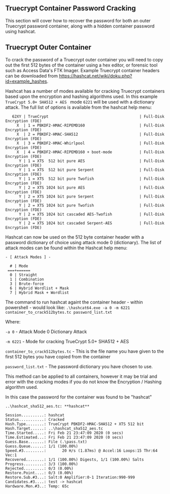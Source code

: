 ## Truecrypt Container Password Cracking

This section will cover how to recover the password for both an outer Truecrypt password container, along with a hidden container password using hashcat.

## Truecrypt Outer Container
To crack the password of a Truecrypt outer container you will need to copy out the first 512 bytes of the container using a hex editor, or forensic tool such as Access Data's FTK Imager.  Example Truecrypt container headers can be downloaded from https://hashcat.net/wiki/doku.php?id=example_hashes.

Hashcat has a number of modes available for cracking Truecrypt containers based upon the encryption and hashing algorithms used.  In this example `TrueCrypt 5.0+ SHA512 + AES ` mode `6221` will be used with a dictionary attack.  The full list of options is available from the hashcat help menu:

``` 
   62XY | TrueCrypt                                        | Full-Disk Encryption (FDE)
     X  | 1 = PBKDF2-HMAC-RIPEMD160                        | Full-Disk Encryption (FDE)
     X  | 2 = PBKDF2-HMAC-SHA512                           | Full-Disk Encryption (FDE)
     X  | 3 = PBKDF2-HMAC-Whirlpool                        | Full-Disk Encryption (FDE)
     X  | 4 = PBKDF2-HMAC-RIPEMD160 + boot-mode            | Full-Disk Encryption (FDE)
      Y | 1 = XTS  512 bit pure AES                        | Full-Disk Encryption (FDE)
      Y | 1 = XTS  512 bit pure Serpent                    | Full-Disk Encryption (FDE)
      Y | 1 = XTS  512 bit pure Twofish                    | Full-Disk Encryption (FDE)
      Y | 2 = XTS 1024 bit pure AES                        | Full-Disk Encryption (FDE)
      Y | 2 = XTS 1024 bit pure Serpent                    | Full-Disk Encryption (FDE)
      Y | 2 = XTS 1024 bit pure Twofish                    | Full-Disk Encryption (FDE)
      Y | 2 = XTS 1024 bit cascaded AES-Twofish            | Full-Disk Encryption (FDE)
      Y | 2 = XTS 1024 bit cascaded Serpent-AES            | Full-Disk Encryption (FDE)
```
Hashcat can now be used on the 512 byte container header with a password dictionary of choice using attack mode 0 (dictionary).  The list of attack modes can be found within the Hashcat help menu:

```
- [ Attack Modes ] -

  # | Mode
 ===+======
  0 | Straight
  1 | Combination
  3 | Brute-force
  6 | Hybrid Wordlist + Mask
  7 | Hybrid Mask + Wordlist

```
The command to run hashcat againt the container header - within powershell - would look like:
`.\hashcat64.exe -a 0 -m 6221 container_to_crack512bytes.tc password_list.txt`

Where:

`-a 0` - Attack Mode 0 Dictionary Attack

`-m 6221` - Mode for cracking TrueCrypt 5.0+ SHA512 + AES

`container_to_crack512bytes.tc` - This is the file name you have given to the first 512 bytes you have copied from the container

`password_list.txt` - The password dictionary you have chosen to use.

This method can be applied to all containers, however it may be trial and error with the cracking modes if you do not know the Encryption / Hashing algorithm used.


In this case the password for the container was found to be "hashcat"
```
..\hashcat_sha512_aes.tc: **hashcat**

Session..........: hashcat
Status...........: Cracked
Hash.Type........: TrueCrypt PBKDF2-HMAC-SHA512 + XTS 512 bit
Hash.Target......: ..\hashcat_sha512_aes.tc
Time.Started.....: Fri Feb 21 23:47:09 2020 (0 secs)
Time.Estimated...: Fri Feb 21 23:47:09 2020 (0 secs)
Guess.Base.......: File (.\pass.txt)
Guess.Queue......: 1/1 (100.00%)
Speed.#3.........:       20 H/s (1.87ms) @ Accel:16 Loops:15 Thr:64 Vec:1
Recovered........: 1/1 (100.00%) Digests, 1/1 (100.00%) Salts
Progress.........: 3/3 (100.00%)
Rejected.........: 0/3 (0.00%)
Restore.Point....: 0/3 (0.00%)
Restore.Sub.#3...: Salt:0 Amplifier:0-1 Iteration:990-999
Candidates.#3....: test -> hashcat
Hardware.Mon.#3..: Temp: 65c
```

